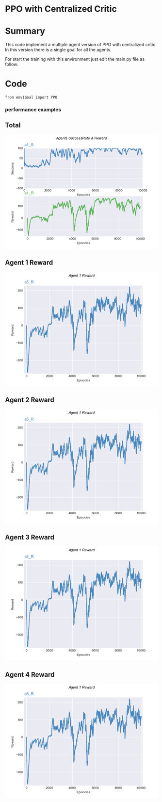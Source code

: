 # PPO with Centralized Critic

# Summary
This code implement a multiple agent version of PPO with centralized critic. In this version there is a single goal for all the agents.

For start the training with this environment just edit the main.py file as follow.

# Code



```
from env1Goal import PPO

```



### performance examples

## Total
![image](https://github.com/MatteoBrentegani/PPO/blob/master/PPO_CentralizedCritic/result_env1Goal/Total.png)
## Agent 1 Reward
![image](https://github.com/MatteoBrentegani/PPO/blob/master/PPO_CentralizedCritic/result_env1Goal/Agent1.png)
## Agent 2 Reward
![image](https://github.com/MatteoBrentegani/PPO/blob/master/PPO_CentralizedCritic/result_env1Goal/Agent1.png)
## Agent 3 Reward
![image](https://github.com/MatteoBrentegani/PPO/blob/master/PPO_CentralizedCritic/result_env1Goal/Agent1.png)
## Agent 4 Reward
![image](https://github.com/MatteoBrentegani/PPO/blob/master/PPO_CentralizedCritic/result_env1Goal/Agent1.png)
